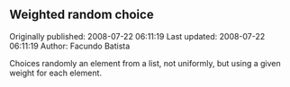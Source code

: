 ## Weighted random choice 
Originally published: 2008-07-22 06:11:19 
Last updated: 2008-07-22 06:11:19 
Author: Facundo Batista 
 
Choices randomly an element from a list, not uniformly, but using a given weight for each element.